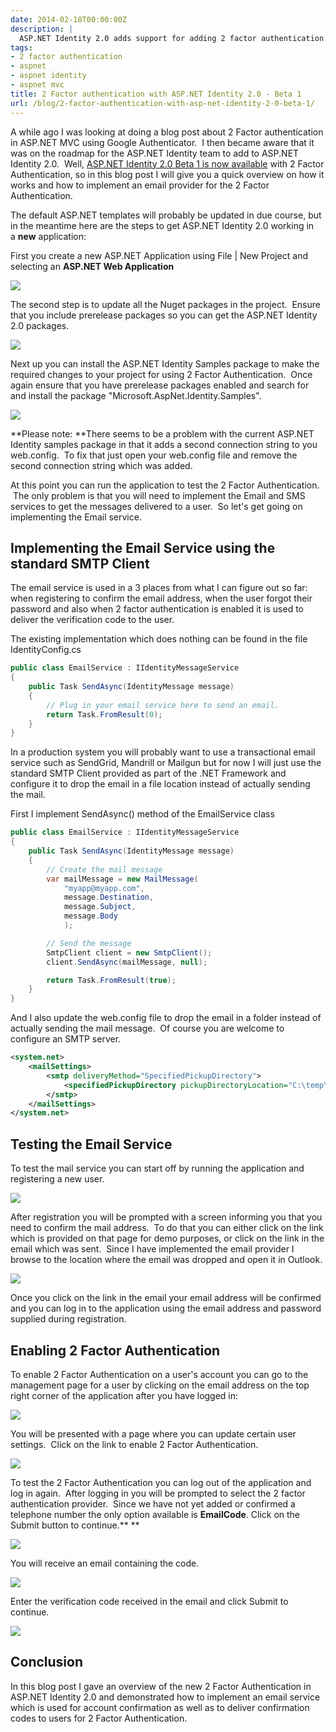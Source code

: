 ```yaml
---
date: 2014-02-18T00:00:00Z
description: |
  ASP.NET Identity 2.0 adds support for adding 2 factor authentication to your application. This walks you throught the process of setting it up.
tags:
- 2 factor authentication
- aspnet
- aspnet identity
- aspnet mvc
title: 2 Factor authentication with ASP.NET Identity 2.0 - Beta 1
url: /blog/2-factor-authentication-with-asp-net-identity-2-0-beta-1/
---
```


A while ago I was looking at doing a blog post about 2 Factor authentication in ASP.NET MVC using Google Authenticator.  I then became aware that it was on the roadmap for the ASP.NET Identity team to add to ASP.NET Identity 2.0\.  Well, [ASP.NET Identity 2.0 Beta 1 is now available](http://blogs.msdn.com/b/webdev/archive/2014/02/11/announcing-preview-of-microsoft-aspnet-identity-2-0-0-beta1.aspx) with 2 Factor Authentication, so in this blog post I will give you a quick overview on how it works and how to implement an email provider for the 2 Factor Authentication.

The default ASP.NET templates will probably be updated in due course, but in the meantime here are the steps to get ASP.NET Identity 2.0 working in a **new** application:

First you create a new ASP.NET Application using File | New Project and selecting an **ASP.NET Web Application**

![](/assets/images/2014/02/Capture.png)

The second step is to update all the Nuget packages in the project.  Ensure that you include prerelease packages so you can get the ASP.NET Identity 2.0 packages.

![](/assets/images/2014/02/Untitled.png)

Next up you can install the ASP.NET Identity Samples package to make the required changes to your project for using 2 Factor Authentication.  Once again ensure that you have prerelease packages enabled and search for and install the package "Microsoft.AspNet.Identity.Samples".

![](/assets/images/2014/02/Capture1.png)

**Please note: **There seems to be a problem with the current ASP.NET Identity samples package in that it adds a second connection string to you web.config.  To fix that just open your web.config file and remove the second connection string which was added.

At this point you can run the application to test the 2 Factor Authentication.  The only problem is that you will need to implement the Email and SMS services to get the messages delivered to a user.  So let's get going on implementing the Email service.

## Implementing the Email Service using the standard SMTP Client

The email service is used in a 3 places from what I can figure out so far: when registering to confirm the email address, when the user forgot their password and also when 2 factor authentication is enabled it is used to deliver the verification code to the user.

The existing implementation which does nothing can be found in the file IdentityConfig.cs

``` csharp
public class EmailService : IIdentityMessageService
{
    public Task SendAsync(IdentityMessage message)
    {
        // Plug in your email service here to send an email.
        return Task.FromResult(0);
    }
}
```

In a production system you will probably want to use a transactional email service such as SendGrid, Mandrill or Mailgun but for now I will just use the standard SMTP Client provided as part of the .NET Framework and configure it to drop the email in a file location instead of actually sending the mail.

First I implement SendAsync() method of the EmailService class

``` csharp
public class EmailService : IIdentityMessageService
{
    public Task SendAsync(IdentityMessage message)
    {
        // Create the mail message
        var mailMessage = new MailMessage(
            "myapp@myapp.com",
            message.Destination,
            message.Subject,
            message.Body
            );

        // Send the message
        SmtpClient client = new SmtpClient();
        client.SendAsync(mailMessage, null);

        return Task.FromResult(true);
    }
}
```

And I also update the web.config file to drop the email in a folder instead of actually sending the mail message.  Of course you are welcome to configure an SMTP server.

``` xml
<system.net>
    <mailSettings>
        <smtp deliveryMethod="SpecifiedPickupDirectory">
            <specifiedPickupDirectory pickupDirectoryLocation="C:\temp\MailPickup"/>
        </smtp>
    </mailSettings>
</system.net>
```

## Testing the Email Service

To test the mail service you can start off by running the application and registering a new user.

![](/assets/images/2014/02/Capture2.png) 

After registration you will be prompted with a screen informing you that you need to confirm the mail address.  To do that you can either click on the link which is provided on that page for demo purposes, or click on the link in the email which was sent.  Since I have implemented the email provider I browse to the location where the email was dropped and open it in Outlook.

![](/assets/images/2014/02/Capture3.png)

Once you click on the link in the email your email address will be confirmed and you can log in to the application using the email address and password supplied during registration.

## Enabling 2 Factor Authentication

To enable 2 Factor Authentication on a user's account you can go to the management page for a user by clicking on the email address on the top right corner of the application after you have logged in:

![](/assets/images/2014/02/Untitled2.png)

You will be presented with a page where you can update certain user settings.  Click on the link to enable 2 Factor Authentication.

![](/assets/images/2014/02/Untitled1.png)

To test the 2 Factor Authentication you can log out of the application and log in again.  After logging in you will be prompted to select the 2 factor authentication provider.  Since we have not yet added or confirmed a telephone number the only option available is **EmailCode**. Click on the Submit button to continue.**
**

![](/assets/images/2014/02/Untitled3.png)

You will receive an email containing the code.

![](/assets/images/2014/02/Capture21.png)

Enter the verification code received in the email and click Submit to continue.

![](/assets/images/2014/02/Capture4.png)

## Conclusion

In this blog post I gave an overview of the new 2 Factor Authentication in ASP.NET Identity 2.0 and demonstrated how to implement an email service which is used for account confirmation as well as to deliver confirmation codes to users for 2 Factor Authentication.
